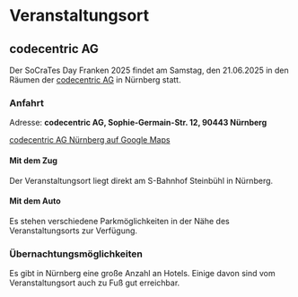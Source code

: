 # Veranstaltungsort

## codecentric AG

Der SoCraTes Day Franken 2025 findet am Samstag, den 21.06.2025 in den Räumen der <a href="//www.codecentric.de" target="_blank">codecentric AG</a> in Nürnberg statt.

### Anfahrt

Adresse: **codecentric AG, Sophie-Germain-Str. 12, 90443 Nürnberg**

<a href="https://maps.app.goo.gl/Yg6pY67Mx1APkNCn8" target="_blank">codecentric AG Nürnberg auf Google Maps</a>

#### Mit dem Zug

Der Veranstaltungsort liegt direkt am S-Bahnhof Steinbühl in Nürnberg.

#### Mit dem Auto

Es stehen verschiedene Parkmöglichkeiten in der Nähe des Veranstaltungsorts zur Verfügung.

### Übernachtungsmöglichkeiten

Es gibt in Nürnberg eine große Anzahl an Hotels. Einige davon sind vom Veranstaltungsort auch zu Fuß gut erreichbar.
